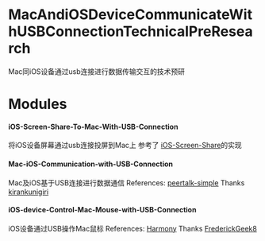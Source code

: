 # MacAndiOSDeviceCommunicateWithUSBConnectionTechnicalPreResearch
Mac同iOS设备通过usb连接进行数据传输交互的技术预研

# Modules
#### iOS-Screen-Share-To-Mac-With-USB-Connection
将iOS设备屏幕通过usb连接投屏到Mac上
参考了 [iOS-Screen-Share](https://github.com/rpplusplus/iOS-Screen-Share)的实现

#### Mac-iOS-Communication-with-USB-Connection
Mac及iOS基于USB连接进行数据通信
References: [peertalk-simple](https://github.com/kirankunigiri/peertalk-simple)
Thanks [kirankunigiri](https://github.com/kirankunigiri)  

#### iOS-device-Control-Mac-Mouse-with-USB-Connection
iOS设备通过USB操作Mac鼠标
References: [Harmony](https://github.com/FrederickGeek8/Harmony)
Thanks [FrederickGeek8](https://github.com/FrederickGeek8) 